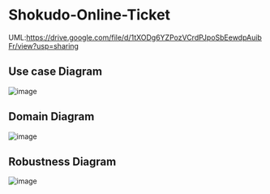 # Shokudo-Online-Ticket
UML:https://drive.google.com/file/d/1tXODg6YZPozVCrdPJpoSbEewdpAuibFr/view?usp=sharing

## Use case Diagram
![image](https://github.com/Canppchk/Shokudo-Online-Ticket/assets/61746127/92d73745-5f14-428c-a24b-b87faeb529d0)

## Domain Diagram
![image](https://github.com/Canppchk/Shokudo-Online-Ticket/assets/61746127/98869493-9a36-4925-9340-c5bd5a7c1267)

## Robustness Diagram
![image](https://github.com/Canppchk/Shokudo-Online-Ticket/assets/61746127/e21569fc-9cc3-40a1-8ac5-2598d089569f)


